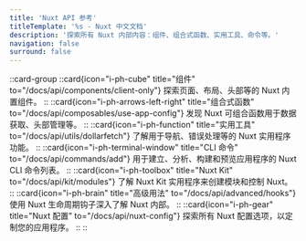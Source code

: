 ```yaml
---
title: 'Nuxt API 参考'
titleTemplate: '%s - Nuxt 中文文档'
description: '探索所有 Nuxt 内部内容：组件、组合式函数、实用工具、命令等。'
navigation: false
surround: false
---
```


::card-group
  ::card{icon="i-ph-cube" title="组件" to="/docs/api/components/client-only"}
  探索页面、布局、头部等的 Nuxt 内置组件。
  ::
  ::card{icon="i-ph-arrows-left-right" title="组合式函数" to="/docs/api/composables/use-app-config"}
  发现 Nuxt 可组合函数用于数据获取、头部管理等。
  ::
  ::card{icon="i-ph-function" title="实用工具" to="/docs/api/utils/dollarfetch"}
  了解用于导航、错误处理等的 Nuxt 实用程序功能。
  ::
  ::card{icon="i-ph-terminal-window" title="CLI 命令" to="/docs/api/commands/add"}
  用于建立、分析、构建和预览应用程序的 Nuxt CLI 命令列表。
  ::
  ::card{icon="i-ph-toolbox" title="Nuxt Kit" to="/docs/api/kit/modules"}
  了解 Nuxt Kit 实用程序来创建模块和控制 Nuxt。
  ::
  ::card{icon="i-ph-brain" title="高级用法" to="/docs/api/advanced/hooks"}
  使用 Nuxt 生命周期钩子深入了解 Nuxt 内部。
  ::
  ::card{icon="i-ph-gear" title="Nuxt 配置" to="/docs/api/nuxt-config"}
  探索所有 Nuxt 配置选项，以定制您的应用程序。
  ::
::
